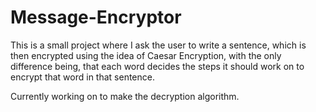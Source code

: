 # Message-Encryptor
This is a small project where I ask the user to write a sentence, which is then encrypted using the idea of Caesar Encryption, with the only difference being, that each word decides the steps it should work on to encrypt that word in that sentence. 

Currently working on to make the decryption algorithm.
